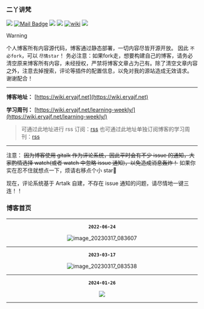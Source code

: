 ### 二丫讲梵

[![](https://visitor-badge.laobi.icu/badge?page_id=eryajf.eryajf)](https://visitor-badge.laobi.icu/badge?page_id=eryajf.eryajf)
[![Mail Badge](https://img.shields.io/badge/-eryajf@163.com-c14438?style=flat&logo=Gmail&logoColor=white&link=mailto:eryajf@163.com)](mailto:eryajf@163.com)
[![](https://img.shields.io/badge/%E5%85%AC%E4%BC%97%E5%8F%B7-%E8%BF%90%E7%BB%B4%E8%89%BA%E6%9C%AF-71f9fe?logo=WeChat)](https://tva4.sinaimg.cn/large/008k1Yt0ly1h4nmsb1pgzj32n00yo154.jpg)
[![](https://img.shields.io/badge/%E5%8D%9A%E5%AE%A2-%E4%BA%8C%E4%B8%AB%E8%AE%B2%E6%A2%B5-d7b1bf?logo=Blogger)](https://wiki.eryajf.net)
[![wiki](https://img.shields.io/website?url=https://wiki.eryajf.net/)](https://wiki.eryajf.net/)
[![](https://img.shields.io/badge/Awesome-MyStarList-c780fa?logo=Awesome-Lists)](https://github.com/eryajf/awesome-stars-eryajf#readme)

> [!WARNING]
> 个人博客所有内容源代码，博客通过静态部署，一切内容尽皆开源开放。
> 因此 `不必fork`，可以 `尽情star`！
> 务必注意：如果fork走，想要构建自己的博客，请务必清空原来博客所有内容，未经授权，严禁将博客文章占为己有。除了清空文章内容之外，注意去掉搜索，评论等插件的配置信息，以免对我的源站造成无效请求。
> 谢谢配合！

---

**博客地址：** [https://wiki.eryajf.net](https://wiki.eryajf.net)

**学习周刊：** [https://wiki.eryajf.net/learning-weekly/](https://wiki.eryajf.net/learning-weekly/)

> 可通过此地址进行 rss 订阅：[rss](https://wiki.eryajf.net/rss.xml)
> 也可通过此地址单独订阅博客的学习周刊：[rss](https://wiki.eryajf.net/learning-weekly.xml)

---

注意： ~~因为博客使用 gitalk 作为评论系统，因此平时会有不少 issue 的通知，大家酌情选择 watch(或者 watch 中忽略 issue 通知)，以免造成消息轰炸！~~ 如果你实在忍不住就想点一下，烦请右移点个小 star🐶

现在，评论系统基于 Artalk 自建，不存在 issue 通知的问题，请尽情地一键三连！！

### 博客首页

---

<div align="center">

**`2022-06-24`**

![image_20230317_083607](https://cdn.jsdelivr.net/gh/eryajf/tu/img/image_20230317_083607.jpg)

</div>

---

<div align="center">

**`2023-03-17`**

![image_20230317_083538](https://cdn.jsdelivr.net/gh/eryajf/tu/img/image_20230317_083538.jpg)

</div>

---

<div align="center">

**`2024-01-26`**

![](https://cdn.jsdelivr.net/gh/eryajf/tu/img/image_20240126_225233.png)

</div>

---
